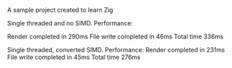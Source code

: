 A sample project created to learn Zig

Single threaded and no SIMD. Performance:

Render completed in 290ms
File write completed in 46ms
Total time 336ms

Single threaded, converted SIMD. Performance:
Render completed in 231ms
File write completed in 45ms
Total time 276ms